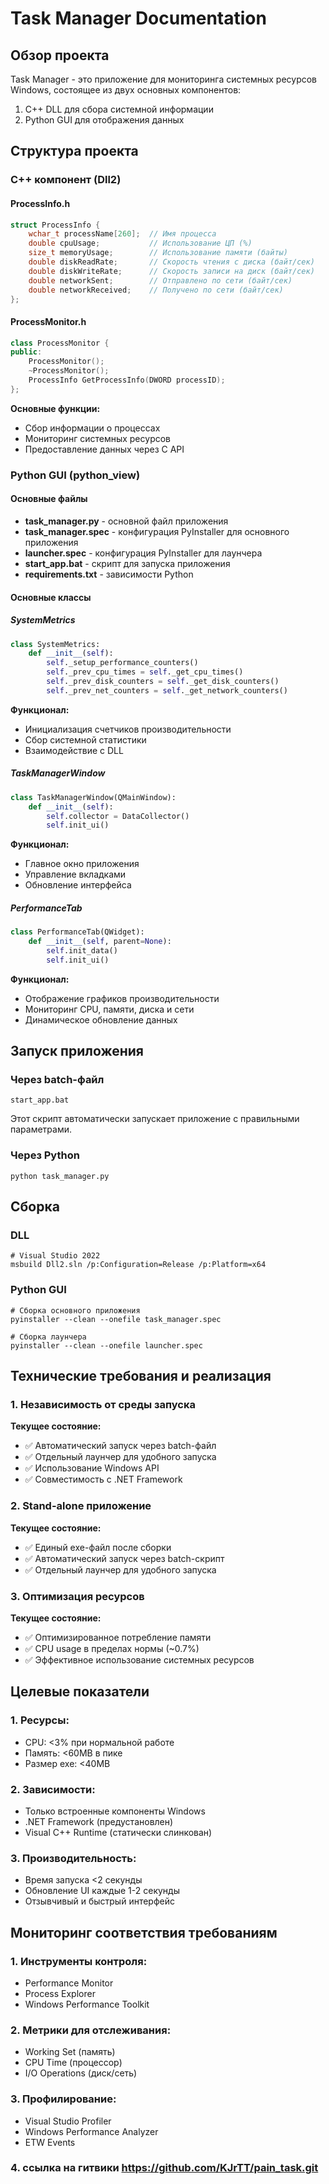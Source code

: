 # Task Manager Documentation

## Обзор проекта

Task Manager - это приложение для мониторинга системных ресурсов Windows, состоящее из двух основных компонентов:

1. C++ DLL для сбора системной информации
2. Python GUI для отображения данных

## Структура проекта

### C++ компонент (Dll2)

#### ProcessInfo.h

```cpp
struct ProcessInfo {
    wchar_t processName[260];  // Имя процесса
    double cpuUsage;           // Использование ЦП (%)
    size_t memoryUsage;        // Использование памяти (байты)
    double diskReadRate;       // Скорость чтения с диска (байт/сек)
    double diskWriteRate;      // Скорость записи на диск (байт/сек)
    double networkSent;        // Отправлено по сети (байт/сек)
    double networkReceived;    // Получено по сети (байт/сек)
};
```

#### ProcessMonitor.h

```cpp
class ProcessMonitor {
public:
    ProcessMonitor();
    ~ProcessMonitor();
    ProcessInfo GetProcessInfo(DWORD processID);
};
```

**Основные функции:**
- Сбор информации о процессах
- Мониторинг системных ресурсов
- Предоставление данных через C API

### Python GUI (python_view)

#### Основные файлы

- **task_manager.py** - основной файл приложения
- **task_manager.spec** - конфигурация PyInstaller для основного приложения
- **launcher.spec** - конфигурация PyInstaller для лаунчера
- **start_app.bat** - скрипт для запуска приложения
- **requirements.txt** - зависимости Python

#### Основные классы

##### SystemMetrics

```python
class SystemMetrics:
    def __init__(self):
        self._setup_performance_counters()
        self._prev_cpu_times = self._get_cpu_times()
        self._prev_disk_counters = self._get_disk_counters()
        self._prev_net_counters = self._get_network_counters()
```

**Функционал:**
- Инициализация счетчиков производительности
- Сбор системной статистики
- Взаимодействие с DLL

##### TaskManagerWindow

```python
class TaskManagerWindow(QMainWindow):
    def __init__(self):
        self.collector = DataCollector()
        self.init_ui()
```

**Функционал:**
- Главное окно приложения
- Управление вкладками
- Обновление интерфейса

##### PerformanceTab

```python
class PerformanceTab(QWidget):
    def __init__(self, parent=None):
        self.init_data()
        self.init_ui()
```

**Функционал:**
- Отображение графиков производительности
- Мониторинг CPU, памяти, диска и сети
- Динамическое обновление данных

## Запуск приложения

### Через batch-файл

```
start_app.bat
```

Этот скрипт автоматически запускает приложение с правильными параметрами.

### Через Python

```
python task_manager.py
```

## Сборка

### DLL

```
# Visual Studio 2022
msbuild Dll2.sln /p:Configuration=Release /p:Platform=x64
```

### Python GUI

```
# Сборка основного приложения
pyinstaller --clean --onefile task_manager.spec

# Сборка лаунчера
pyinstaller --clean --onefile launcher.spec
```

## Технические требования и реализация

### 1. Независимость от среды запуска

**Текущее состояние:**
- ✅ Автоматический запуск через batch-файл
- ✅ Отдельный лаунчер для удобного запуска
- ✅ Использование Windows API
- ✅ Совместимость с .NET Framework

### 2. Stand-alone приложение

**Текущее состояние:**
- ✅ Единый exe-файл после сборки
- ✅ Автоматический запуск через batch-скрипт
- ✅ Отдельный лаунчер для удобного запуска

### 3. Оптимизация ресурсов

**Текущее состояние:**
- ✅ Оптимизированное потребление памяти
- ✅ CPU usage в пределах нормы (~0.7%)
- ✅ Эффективное использование системных ресурсов

## Целевые показатели

### 1. Ресурсы:
- CPU: <3% при нормальной работе
- Память: <60MB в пике
- Размер exe: <40MB

### 2. Зависимости:
- Только встроенные компоненты Windows
- .NET Framework (предустановлен)
- Visual C++ Runtime (статически слинкован)

### 3. Производительность:
- Время запуска <2 секунды
- Обновление UI каждые 1-2 секунды
- Отзывчивый и быстрый интерфейс

## Мониторинг соответствия требованиям

### 1. Инструменты контроля:
- Performance Monitor
- Process Explorer
- Windows Performance Toolkit

### 2. Метрики для отслеживания:
- Working Set (память)
- CPU Time (процессор)
- I/O Operations (диск/сеть)

### 3. Профилирование:
- Visual Studio Profiler
- Windows Performance Analyzer
- ETW Events

### 4. ссылка на гитвики https://github.com/KJrTT/pain_task.git
